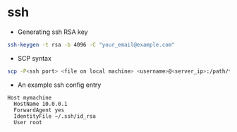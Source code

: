 # ssh

* Generating ssh RSA key

```bash
ssh-keygen -t rsa -b 4096 -C "your_email@example.com"
```

* SCP syntax

```bash
scp -P<ssh port> <file on local machine> <username>@<server_ip>:/path/to/destination/filename
```

* An example ssh config entry

```
Host mymachine
  HostName 10.0.0.1
  ForwardAgent yes
  IdentityFile ~/.ssh/id_rsa
  User root
```
